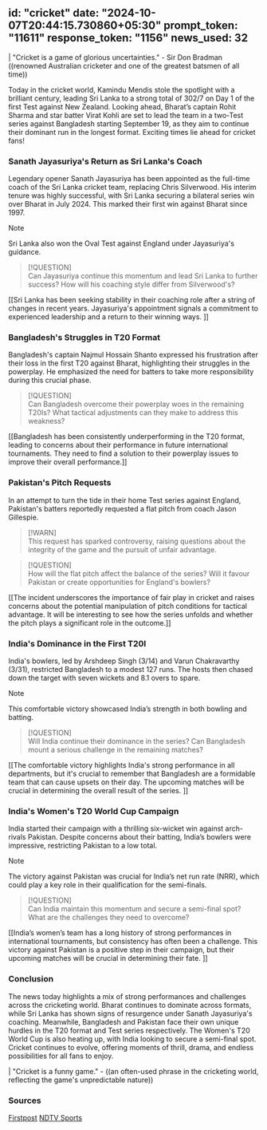 
id: "cricket"
date: "2024-10-07T20:44:15.730860+05:30"
prompt_token: "11611"
response_token: "1156"
news_used: 32
------
| "Cricket is a game of glorious uncertainties." - Sir Don Bradman ((renowned Australian cricketer and one of the greatest batsmen of all time))

Today in the cricket world, Kamindu Mendis stole the spotlight with a brilliant century, leading Sri Lanka to a strong total of 302/7 on Day 1 of the first Test against New Zealand. Looking ahead, Bharat’s captain Rohit Sharma and star batter Virat Kohli are set to lead the team in a two-Test series against Bangladesh starting September 19, as they aim to continue their dominant run in the longest format. Exciting times lie ahead for cricket fans!

### Sanath Jayasuriya's Return as Sri Lanka's Coach

Legendary opener Sanath Jayasuriya has been appointed as the full-time coach of the Sri Lanka cricket team, replacing Chris Silverwood. His interim tenure was highly successful, with Sri Lanka securing a bilateral series win over Bharat in July 2024. This marked their first win against Bharat since 1997. 

> [!NOTE]  
> Sri Lanka also won the Oval Test against England under Jayasuriya's guidance.

> [!QUESTION]  
> Can Jayasuriya continue this momentum and lead Sri Lanka to further success? How will his coaching style differ from Silverwood's?

[[Sri Lanka has been seeking stability in their coaching role after a string of changes in recent years. Jayasuriya's appointment signals a commitment to experienced leadership and a return to their winning ways. ]]

### Bangladesh's Struggles in T20 Format

Bangladesh's captain Najmul Hossain Shanto expressed his frustration after their loss in the first T20 against Bharat, highlighting their struggles in the powerplay. He emphasized the need for batters to take more responsibility during this crucial phase. 

> [!QUESTION]  
> Can Bangladesh overcome their powerplay woes in the remaining T20Is? What tactical adjustments can they make to address this weakness?

[[Bangladesh has been consistently underperforming in the T20 format, leading to concerns about their performance in future international tournaments. They need to find a solution to their powerplay issues to improve their overall performance.]]

### Pakistan's Pitch Requests

In an attempt to turn the tide in their home Test series against England, Pakistan's batters reportedly requested a flat pitch from coach Jason Gillespie. 

> [!WARN]  
> This request has sparked controversy, raising questions about the integrity of the game and the pursuit of unfair advantage.

> [!QUESTION]  
> How will the flat pitch affect the balance of the series? Will it favour Pakistan or create opportunities for England's bowlers?

[[The incident underscores the importance of fair play in cricket and raises concerns about the potential manipulation of pitch conditions for tactical advantage. It will be interesting to see how the series unfolds and whether the pitch plays a significant role in the outcome.]]

### India's Dominance in the First T20I

India's bowlers, led by Arshdeep Singh (3/14) and Varun Chakravarthy (3/31), restricted Bangladesh to a modest 127 runs.  The hosts then chased down the target with seven wickets and 8.1 overs to spare.

> [!NOTE]  
> This comfortable victory showcased India’s strength in both bowling and batting.

> [!QUESTION]  
> Will India continue their dominance in the series? Can Bangladesh mount a serious challenge in the remaining matches?

[[The comfortable victory highlights India's strong performance in all departments, but it's crucial to remember that Bangladesh are a formidable team that can cause upsets on their day. The upcoming matches will be crucial in determining the overall result of the series. ]]

###  India's Women's T20 World Cup Campaign

India started their campaign with a thrilling six-wicket win against arch-rivals Pakistan. Despite concerns about their batting, India’s bowlers were impressive, restricting Pakistan to a low total. 

> [!NOTE]  
> The victory against Pakistan was crucial for India’s net run rate (NRR),  which could play a key role in their qualification for the semi-finals.

> [!QUESTION]  
> Can India maintain this momentum and secure a semi-final spot? What are the challenges they need to overcome?

[[India’s women’s team has a long history of strong performances in international tournaments, but consistency has often been a challenge. This victory against Pakistan is a positive step in their campaign, but their upcoming matches will be crucial in determining their fate. ]]

### Conclusion

The news today highlights a mix of strong performances and challenges across the cricketing world.  Bharat continues to dominate across formats, while Sri Lanka has shown signs of resurgence under Sanath Jayasuriya's coaching. Meanwhile, Bangladesh and Pakistan face their own unique hurdles in the T20 format and Test series respectively.  The Women's T20 World Cup is also heating up, with India looking to secure a semi-final spot. Cricket continues to evolve, offering moments of thrill, drama, and endless possibilities for all fans to enjoy.

| "Cricket is a funny game." -  ((an often-used phrase in the cricketing world, reflecting the game's unpredictable nature))

### Sources

[Firstpost](https://www.firstpost.com/)
[NDTV Sports](https://sports.ndtv.com/)

